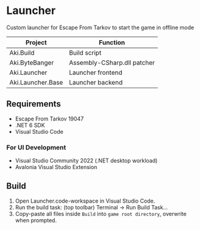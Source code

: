 # Launcher

Custom launcher for Escape From Tarkov to start the game in offline mode

**Project**        | **Function**
------------------ | --------------------------------------------
Aki.Build          | Build script
Aki.ByteBanger     | Assembly-CSharp.dll patcher
Aki.Launcher       | Launcher frontend
Aki.Launcher.Base  | Launcher backend

## Requirements

- Escape From Tarkov 19047
- .NET 6 SDK
- Visual Studio Code

### For UI Development

- Visual Studio Community 2022 (.NET desktop workload)
- Avalonia Visual Studio Extension

## Build

1. Open Launcher.code-workspace in Visual Studio Code.
2. Run the build task: (top toolbar) Terminal -> Run Build Task...
3. Copy-paste all files inside `Build` into `game root directory`, overwrite when prompted.
